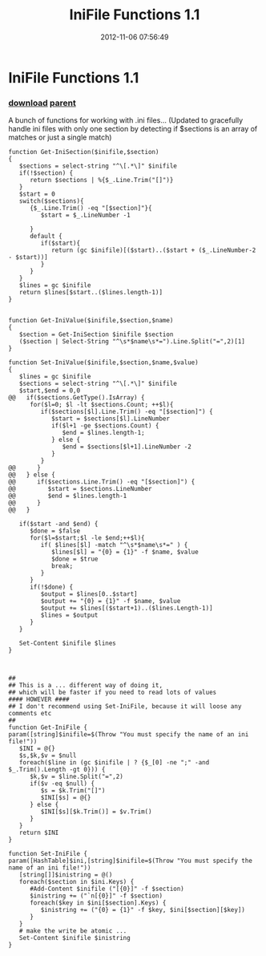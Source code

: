 ﻿---
pid:            3748
parent:         160
children:       
poster:         ASTX813
title:          IniFile Functions 1.1
date:           2012-11-06 07:56:49
description:    A bunch of functions for working with .ini files... (Updated to gracefully handle ini files with only one section by detecting if $sections is an array of matches or just a single match)
format:         posh
---

# IniFile Functions 1.1

### [download](3748.ps1) [parent](160.md) 

A bunch of functions for working with .ini files... (Updated to gracefully handle ini files with only one section by detecting if $sections is an array of matches or just a single match)

```posh
function Get-IniSection($inifile,$section)
{
   $sections = select-string "^\[.*\]" $inifile
   if(!$section) {
      return $sections | %{$_.Line.Trim("[]")}
   }
   $start = 0
   switch($sections){
      {$_.Line.Trim() -eq "[$section]"}{
         $start = $_.LineNumber -1
         
      }
      default {
         if($start){ 
            return (gc $inifile)[($start)..($start + ($_.LineNumber-2 - $start))]
         }
      }
   }
   $lines = gc $inifile
   return $lines[$start..($lines.length-1)]
}


function Get-IniValue($inifile,$section,$name)
{
   $section = Get-IniSection $inifile $section
   ($section | Select-String "^\s*$name\s*=").Line.Split("=",2)[1]
}

function Set-IniValue($inifile,$section,$name,$value)
{
   $lines = gc $inifile
   $sections = select-string "^\[.*\]" $inifile
   $start,$end = 0,0
@@   if($sections.GetType().IsArray) {
      for($l=0; $l -lt $sections.Count; ++$l){
         if($sections[$l].Line.Trim() -eq "[$section]") {
            $start = $sections[$l].LineNumber
            if($l+1 -ge $sections.Count) {
               $end = $lines.length-1;
            } else {
               $end = $sections[$l+1].LineNumber -2
            }
         }
@@      }
@@   } else {
@@      if($sections.Line.Trim() -eq "[$section]") {
@@         $start = $sections.LineNumber
@@         $end = $lines.length-1
@@      }
@@   }
   
   if($start -and $end) {
      $done = $false
      for($l=$start;$l -le $end;++$l){
         if( $lines[$l] -match "^\s*$name\s*=" ) {
            $lines[$l] = "{0} = {1}" -f $name, $value
            $done = $true
            break;
         }
      }
      if(!$done) {
         $output = $lines[0..$start]
         $output += "{0} = {1}" -f $name, $value
         $output += $lines[($start+1)..($lines.Length-1)]
         $lines = $output
      }
   }
   
   Set-Content $inifile $lines
}



##
## This is a ... different way of doing it, 
## which will be faster if you need to read lots of values
#### HOWEVER ####
## I don't recommend using Set-IniFile, because it will loose any comments etc
## 
function Get-IniFile {
param([string]$inifile=$(Throw "You must specify the name of an ini file!"))
   $INI = @{}
   $s,$k,$v = $null
   foreach($line in (gc $inifile | ? {$_[0] -ne ";" -and $_.Trim().Length -gt 0})) {
      $k,$v = $line.Split("=",2)
      if($v -eq $null) {
         $s = $k.Trim("[]")
         $INI[$s] = @{}
      } else {
         $INI[$s][$k.Trim()] = $v.Trim()
      }
   }
   return $INI
}

function Set-IniFile {
param([HashTable]$ini,[string]$inifile=$(Throw "You must specify the name of an ini file!"))
   [string[]]$inistring = @()
   foreach($section in $ini.Keys) {
      #Add-Content $inifile ("[{0}]" -f $section)
      $inistring += ("`n[{0}]" -f $section)
      foreach($key in $ini[$section].Keys) {
         $inistring += ("{0} = {1}" -f $key, $ini[$section][$key])
      }
   }
   # make the write be atomic ... 
   Set-Content $inifile $inistring
}
```
